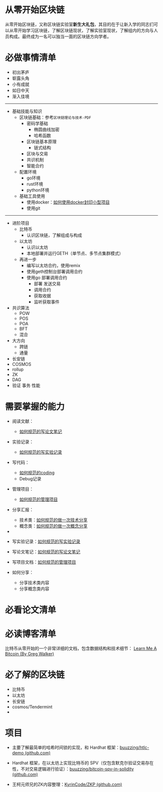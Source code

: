 # 从零开始区块链
从零开始区块链，又称区块链实验室**新生大礼包**，其目的在于让新入学的同志们可以从零开始学习区块链，了解区块链现状，了解实验室现状，了解组内的方向与人员构成。最终成为一名可以独当一面的区块链方向学者。

# 必做事情清单
- 初出茅庐
- 崭露头角
- 小有成就
- 如日中天
- 渐入佳境
---
- 基础技能与知识
	- 区块链基础：参考`区块链理论与技术-PDF`
		- 密码学基础
			- 椭圆曲线加密
			- 哈希函数
		- 区块链基本原理
			- 链式结构
		- 区块与交易
		- 共识机制
		- 智能合约
	- 配置环境
		- go环境
		- rust环境
		- python环境
	- 基础工具使用
		- 使用docker：[如何使用docker封印小型项目](如何使用docker封印小型项目.md)
		- 使用git
---
- 进阶项目
	- 比特币
		- 认识区块链，了解组成与构成
	- 以太坊
		- 认识以太坊
		- 本地部署并运行GETH（单节点、多节点集群模式）
	- 再进一步
		- 编写以太坊合约，使用remix
		- 使用geth控制台部署调用合约
		- 使用go 部署调用合约
			- 部署 发送交易
			- 调用合约
			- 获取收据
			- 监听获取事件
- 共识算法
	- POW
	- POS
	- POA
	- BFT
	- 混合
- 大方向
	- 跨链
	- 通量
- 长安链
- COSMOS
- rollup
- ZK
- DAG
- 验证 事务 性能

# 需要掌握的能力
- 阅读文献：
	- [如何规范的写论文笔记](如何规范的写论文笔记.md)
- 实验记录：
	- [如何规范的写实验记录](如何规范的写实验记录.md)
- 写代码：
	- [如何规范的coding](如何规范的coding.md)
	- Debug记录
- 管理项目：
	- [如何规范的管理项目](如何规范的管理项目.md)
- 分享汇报：
	- 技术类：[如何规范的做一次技术分享](如何规范的做一次技术分享.md)
	- 概念类：[如何规范的做一次概念分享](如何规范的做一次概念分享.md)
- 




- 写实验记录：[如何规范的写实验记录](如何规范的写实验记录.md)
- 写论文笔记：[如何规范的写论文笔记](如何规范的写论文笔记.md)
- 写项目文档：[如何规范的管理项目](如何规范的管理项目.md)
- 如何分享：
	- 分享技术类内容
	- 分享概念类内容

# 必看论文清单




# 必读博客清单

比特币从零开始的一个非常详细的文档，包含数据结构和技术细节：
[Learn Me A Bitcoin (By Greg Walker)](https://learnmeabitcoin.com/)



# 必了解的区块链
- 比特币
- 以太坊
- 长安链
- cosmos/Tendermint
- 


# 项目

- 主要了解最简单的哈希时间锁的实现，和 Hardhat 框架：[buuzzing/htlc-demo (github.com)](https://github.com/buuzzing/htlc-demo)

- Hardhat 框架，在以太坊上实现比特币的 SPV（仅包含默克尔验证交易存在性，不对交易逻辑进行验证）：[buuzzing/bitcoin-spv-in-solidity (github.com)](https://github.com/buuzzing/bitcoin-spv-in-solidity)

- 王柯元师兄的ZK内容整理：[KyrinCode/ZKP (github.com)](https://github.com/KyrinCode/ZKP/)





